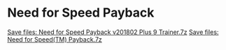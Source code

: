 # Need for Speed Payback
[Save files: Need for Speed Payback v201802 Plus 9 Trainer.7z](Need%20for%20Speed%20Payback%20v201802%20Plus%209%20Trainer.7z?raw=true)
[Save files: Need for Speed(TM) Payback.7z](Need%20for%20Speed(TM)%20Payback.7z?raw=true)